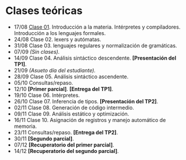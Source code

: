 Clases teóricas
===============

* 17/08 [Clase 01](files/clase01_introduccion.pdf). Introducción a la materia. Intérpretes y compiladores. Introducción a los lenguajes formales.
* 24/08 Clase 02. lexers y autómatas.
* 31/08 Clase 03. lenguajes regulares y normalización de gramáticas.
* 07/09 *(Sin clases).*
* 14/09 Clase 04. Análisis sintáctico descendente. **[Presentación del TP1]**.
* 21/09 *(Asueto día del estudiante).*
* 28/09 Clase 05. Análisis sintáctico ascendente.
* 05/10 Consultas/repaso.
* 12/10 **[Primer parcial]**. **[Entrega del TP1]**.
* 19/10 Clase 06. Intérpretes.
* 26/10 Clase 07. Inferencia de tipos. **[Presentación del TP2]**.
* 02/11 Clase 08. Generación de código intermedio.
* 09/11 Clase 09. Análisis estático y optimización.
* 16/11 Clase 10. Asignación de registros y manejo automático de memoria.
* 23/11 Consultas/repaso. **[Entrega del TP2]**.
* 30/11 **[Segundo parcial]**.
* 07/12 **[Recuperatorio del primer parcial]**.
* 14/12 **[Recuperatorio del segundo parcial]**.
